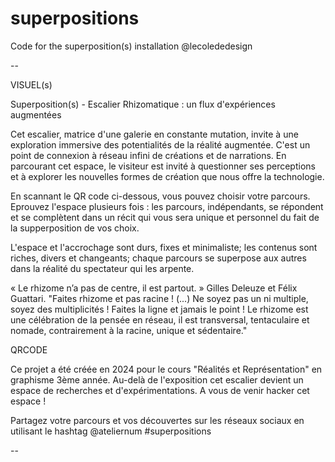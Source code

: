 # superpositions
Code for the superposition(s) installation @lecolededesign

--

VISUEL(s)

Superposition(s) - Escalier Rhizomatique : un flux d'expériences augmentées


Cet escalier, matrice d'une galerie en constante mutation, invite à une exploration immersive des potentialités de la réalité augmentée. C'est un point de connexion à réseau infini de créations et de narrations.
En parcourant cet espace, le visiteur est invité à questionner ses perceptions et à explorer les nouvelles formes de création que nous offre la technologie.

En scannant le QR code ci-dessous, vous pouvez choisir votre parcours. 
Eprouvez l'espace plusieurs fois : les parcours, indépendants, se répondent et se complètent dans un récit qui vous sera unique et personnel du fait de la supperposition de vos choix.

L'espace et l'accrochage sont durs, fixes et minimaliste; les contenus sont riches, divers et changeants; chaque parcours se superpose aux autres dans la réalité du spectateur qui les arpente.


« Le rhizome n’a pas de centre, il est partout. » Gilles Deleuze et Félix Guattari. 
"Faites rhizome et pas racine ! (...) Ne soyez pas un ni multiple, soyez des multiplicités ! Faites la ligne et jamais le point ! Le rhizome est une célébration de la pensée en réseau, il est transversal, tentaculaire et nomade, contrairement à la racine, unique et sédentaire."

QRCODE

Ce projet a été créée en 2024 pour le cours "Réalités et Représentation" en graphisme 3ème année.
Au-delà de l'exposition cet escalier devient un espace de recherches et d'expérimentations. A vous de venir hacker cet espace !

Partagez votre parcours et vos découvertes sur les réseaux sociaux en utilisant le hashtag @ateliernum #superpositions

--
